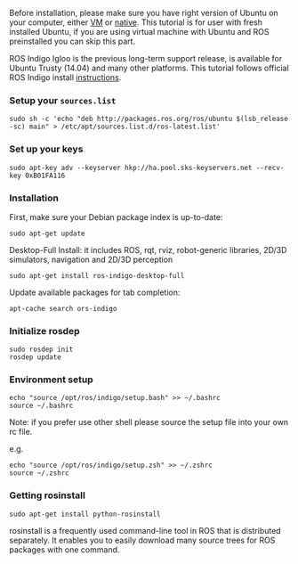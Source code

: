 Before installation, please make sure you have right version of Ubuntu on your computer, either [VM](https://github.com/Maritime-Robotics-Student-Society/sailing-robot/wiki/Virtual-Machine-for-Windows-Mac-users) or [native](http://releases.ubuntu.com/14.04/). This tutorial is for user with fresh installed Ubuntu, if you are using virtual machine with Ubuntu and ROS preinstalled you can skip this part.

ROS Indigo Igloo is the previous long-term support release, is available for Ubuntu Trusty (14.04) and many other platforms. This tutorial follows official ROS Indigo install [instructions](http://wiki.ros.org/indigo/Installation).

### Setup your `sources.list`

~~~
sudo sh -c 'echo "deb http://packages.ros.org/ros/ubuntu $(lsb_release -sc) main" > /etc/apt/sources.list.d/ros-latest.list'
~~~

### Set up your keys
~~~
sudo apt-key adv --keyserver hkp://ha.pool.sks-keyservers.net --recv-key 0xB01FA116
~~~

### Installation
First, make sure your Debian package index is up-to-date:
~~~
sudo apt-get update
~~~
Desktop-Full Install: it includes ROS, rqt, rviz, robot-generic libraries, 2D/3D simulators, navigation and 2D/3D perception
~~~
sudo apt-get install ros-indigo-desktop-full
~~~

Update available packages for tab completion:
~~~
apt-cache search ors-indigo
~~~

### Initialize rosdep

~~~
sudo rosdep init
rosdep update
~~~

### Environment setup

~~~
echo "source /opt/ros/indigo/setup.bash" >> ~/.bashrc
source ~/.bashrc
~~~

Note: if you prefer use other shell please source the setup file into your own rc file.

e.g.
~~~
echo "source /opt/ros/indigo/setup.zsh" >> ~/.zshrc
source ~/.zshrc
~~~

### Getting rosinstall
~~~
sudo apt-get install python-rosinstall
~~~
rosinstall is a frequently used command-line tool in ROS that is distributed separately. It enables you to easily download many source trees for ROS packages with one command.
